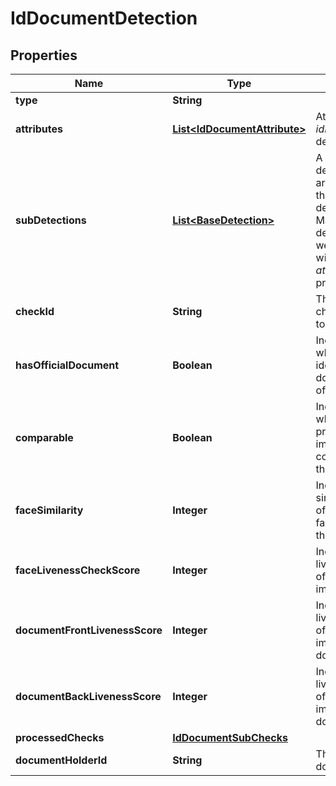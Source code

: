 

# IdDocumentDetection

## Properties

Name | Type | Description | Notes
------------ | ------------- | ------------- | -------------
**type** | **String** |  | 
**attributes** | [**List&lt;IdDocumentAttribute&gt;**](IdDocumentAttribute.md) | Attributes of the _idDocument_ detection. |  [optional]
**subDetections** | [**List&lt;BaseDetection&gt;**](BaseDetection.md) | A set of sub-detection that are particular to the _face_ detection. Mainly contains detections that were activated with the _attributesCheck_ prototype. |  [optional]
**checkId** | **String** | The id of the check that lead to the detection |  [optional]
**hasOfficialDocument** | **Boolean** | Indicates whether the identified document is official |  [optional]
**comparable** | **Boolean** | Indicates whether the provided selfie-image is comparable to the document |  [optional]
**faceSimilarity** | **Integer** | Indicates the similarity-level of whether two faces belong to the same person |  [optional]
**faceLivenessCheckScore** | **Integer** | Indicates the liveness score of the selfie image |  [optional]
**documentFrontLivenessScore** | **Integer** | Indicates the liveness score of the front side image of the document |  [optional]
**documentBackLivenessScore** | **Integer** | Indicates the liveness score of the back side image of the document |  [optional]
**processedChecks** | [**IdDocumentSubChecks**](IdDocumentSubChecks.md) |  |  [optional]
**documentHolderId** | **String** | The id of the documentHolder |  [optional]




